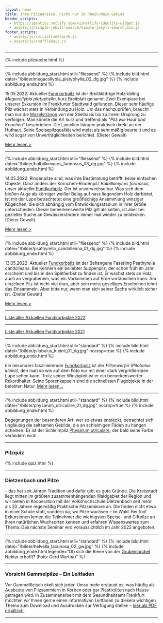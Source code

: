 ```yaml
---
layout: home
title: Ihre Pilzadresse, nicht nur im Rhein-Main-Gebiet
header_scripts:
  - https://identity.netlify.com/v1/netlify-identity-widget.js
  - assets/js/simple-jekyll-search/simple-jekyll-search.min.js
footer_scripts:
  - assets/js/initializeSearch.js
  - assets/js/shuffleQuiz.js
---
```

- - -

{% include pilzsuche.html %}

- - -

{% include abbildung_start.html stil="fliessend" %}
{% include bild.html datei="/bilder/megacollybia_platyphylla_02_dg.jpg" %}
{% include abbildung_ende.html %}

15.05.2022: Aktueller [Fundkorbpilz](AA "Glossar-") ist der Breitblättrige Holzrübling *Megacollybia platyphylla*, kurz Breitblatt genannt. Zwei Exemplare bei unserer Exkursion im Frankfurter Stadtwald gefunden. Dieser sehr häufige Pilz wächst stets in Verbindung zu Holz. Um das nachzuprüfen, braucht man nur die [Myzelstränge](Myzel "Glossar") von der Stielbasis bis zu ihrem Ursprung zu verfolgen. Man könnte die Art kurz und treffend als *"Pilz wie Haut und Knochen"* beschrieben. Die Lamellen hängen praktisch direkt an der Huthaut. Seine Speisepilzqualität wird meist als sehr mäßig beurteilt und es wird sogar von Unverträglichkeiten berichtet. (Dieter Gewalt)

[Mehr lesen >](/pilze/megacollybia-platyphylla-breitblatt-breitblättriger-holzrübling)

<div style="clear:  both"></div>

- - -

{% include abbildung_start.html stil="fliessend" %}
{% include bild.html datei="/bilder/bulbillomyces_farinosus_03_dg.jpg" %}
{% include abbildung_ende.html %}

14.05.2022: Rindenpilze sind, was ihre Bestimmung betrifft, keine einfachen Objekte. Ganz anders der Körnchen-Rindenpilz *Bulbillomyces farinosus*, unser aktueller [Fundkorbpilz](AA "Glossar-"). Der ist unverwechselbar. Was sich dem bloßen Auge als körniger weißer Belag auf nass liegendem Holz darbietet, ist mit der Lupe betrachtetet eine großflächige Ansammlung winziger Kügelchen, die sich abhängig vom Entwicklungsstadium in ihrer Größe unterscheiden. Dieser bemerkenswerte Pilz gilt als selten, ist aber bei gezielter Suche an Gewässerrändern immer mal wieder zu entdecken. (Dieter Gewalt)

[Mehr lesen >](/pilze/bulbillomyces-farinosus-körnchen-rindenpilz)

<div style="clear:  both"></div>

- - -

{% include abbildung_start.html stil="fliessend" %}
{% include bild.html datei="/bilder/psathyrella_candolleana_01_dg.jpg" %}
{% include abbildung_ende.html %}

13.05.2022: Aktueller [Fundkorbpilz](AA "Glossar-") ist der Behangene Faserling Psathyrella candolleana. Bei Kennern ein beliebter Suppenpilz, der schon früh im Jahr erscheint und bis in den Spätherbst zu finden ist. Er wächst stets an Holz, auch an vergrabenem, was ein Vorkommen auf Erde vortäuschen kann. Am einzelnen Pilz ist nicht viel dran, aber sein meist geselliges Erscheinen lohnt das Einsammeln. Aber bitte nur, wenn man sich seiner Sache wirklich sicher ist. (Dieter Gewalt)

[Mehr lesen >](/pilze/psathyrella-candolleana-behangener-faserling)

<div style="clear:  both"></div>

- - -

[Liste aller Aktuellen Fundkorbpilze 2022](/artikel/liste-aller-aktuellen-fundkorbpilze-2022.html)

- - -

[Liste aller Aktuellen Fundkorbpilze 2021](/artikel/liste-aller-aktuellen-fundkorbpilze-2021.html)

- - -

{% include abbildung_start.html stil="standard" %}
{% include bild.html datei="/bilder/pilobolus_kleinii_01_dg.jpg" nocrop=true %}
{% include abbildung_ende.html %}

Ein besonders faszinierender [Fundkorbpilz](AA "Glossar-") ist der *Pillenwerfer (Pilobolus kleinii)*, den man so wie auf dem Foto nur mit einer stark vergrößernden Lupe sehen kann. Trotz seiner Winzigkeit ist er ein bemerkenswerter Rekordhalter. Seine Sporenkapseln sind die schnellsten Flugobjekte in der belebten Natur. [Mehr lesen...](/pilze/pilobolus-kleinii-pillenwerfer)

- - -

{% include abbildung_start.html stil="standard" %}
{% include bild.html datei="/bilder/physarum_utriculare_01_dg.jpg" nocrop=true %}
{% include abbildung_ende.html %}

Begegnungen der besonderen Art: wer so etwas entdeckt, betrachtet sich ungläubig die seltsamen Gebilde, die an schleimigen Fäden zu hängen scheinen. Es ist der Schleimpilz [Physarum utriculare](/pilze/physarum-utriculare-fadenfruchtschleimpilz), der bald seine Farbe verändern wird.

- - -

### Pilzquiz

{% include quiz.html %}

- - -

### Dietzenbach und Pilze

– das hat seit Jahren Tradition und dafür gibt es gute Gründe. Die Kreisstadt liegt mitten im größten zusammenhängenden Waldgebiet der Region und wir bieten in Kooperation mit der Volkshochschule Dietzenbach seit mehr als 20 Jahren regelmäßig Praktische Pilzseminare an. Die finden nicht etwa in einer Schule statt, sondern da, wo Pilze wachsen – im Wald. Bei fünf Exkursionen lernen die Teilnehmer die wichtigsten Speise- und Giftpilze an ihren natürlichen Wuchsorten kennen und erfahren Wissenswertes zum Thema. Das nächste Seminar wrd voraussichtlich im Jahr 2022 angeboten.  

- - -

{% include abbildung_start.html stil="standard" %}
{% include bild.html datei="/bilder/helvella_lacunosa_02_gw.jpg" %}
{% include abbildung_ende.html legende="Ob sich die Biene von der <a href='/pilze/helvella-lacunosa-grubenlorchel'>Grubenlorchel</a> Nektar erhofft?  (Foto: Gerd Wartha)" %}

- - -

### Vorsicht Gammelpilze – Ein Leitfaden

Vor Gammelfleisch ekelt sich jeder. Umso mehr erstaunt es, was häufig als Ausbeute von Pilzsammlern in Körben oder gar Plastiktüten nach Hause getragen wird. In Zusammenarbeit mit dem Gesundheitsamt Frankfurt möchten wir Ihnen gerne einen informativen Leitfaden zu diesem wichtigen Thema zum Download und Ausdrucken zur Verfügung stellen – [hier als PDF erhältlich](/assets/docs/Fundkorb.de-Gammelpilze.pdf).

- - -
